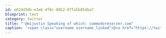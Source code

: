 ```yaml
---
id: e024d3db-e3e6-4f0c-80b2-07fa5b854ba7
blueprint: text
category: twitter
title: "'@mijustin Speaking of which: commodoreserver.com"
caption: '<span class="username username_linked">@<a href="https://twitter.com/mijustin" title="Justin Jackson">mijustin</a></span> Speaking of which: <a href="http://www.commodoreserver.com/" title="http://www.commodoreserver.com/" class="link link_untco">commodoreserver.com</a>'
---
```

